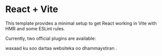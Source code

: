 # React + Vite

This template provides a minimal setup to get React working in Vite with HMR and some ESLint rules.

Currently, two official plugins are available:

waxaad ku soo dartaa websiteka oo dhammaystiran .
